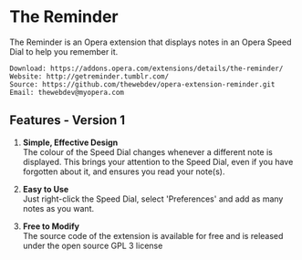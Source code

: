 # The Reminder

The Reminder is an Opera extension that displays notes in an Opera Speed Dial to help you remember it.

	Download: https://addons.opera.com/extensions/details/the-reminder/
	Website: http://getreminder.tumblr.com/
	Source: https://github.com/thewebdev/opera-extension-reminder.git 
	Email: thewebdev@myopera.com

## Features - Version 1

1. **Simple, Effective Design**  
The colour of the Speed Dial changes whenever a different note is displayed. This brings your attention to the Speed Dial, even if you have forgotten about it, and ensures you read your note(s).

2. **Easy to Use**   
Just right-click the Speed Dial, select 'Preferences' and add as many notes as you want.

3. **Free to Modify**  
The source code of the extension is available for free and is released under the open source GPL 3 license
